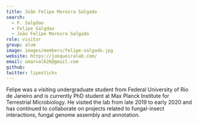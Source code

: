 ```yaml
---
title: João Felipe Moreira Salgado
search:
  - F. Salgdao 
  - Felipe Salgdao
  - João Felipe Moreira Salgado
role: visitor
group: alum
image: images/members/felipe-salgado.jpg
website: https://junqueiralab.com/
email: omarval626@gmail.com
github: 
twitter: lipesticks
---
```


Felipe was a visiting undergraduate student from Federal University of Rio de Janeiro and is currently PhD student at Max Planck Institute for Terrestrial Microbiology. He visited the lab from late 2019 to early 2020 and has continued to collaborate on projects related to fungal-insect interactions, fungal genome assembly and annotation.
